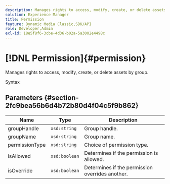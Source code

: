 ```yaml
---
description: Manages rights to access, modify, create, or delete assets by group.
solution: Experience Manager
title: Permission
feature: Dynamic Media Classic,SDK/API
role: Developer,Admin
exl-id: 18e5f8f6-3cbe-4d36-b02a-5a3002e4498c
---
```

# [!DNL Permission]{#permission}

Manages rights to access, modify, create, or delete assets by group.

 Syntax 

## Parameters {#section-2fc9bea56b6d4b72b80d4f04c5f9b862}

|  Name  | Type  | Description  |
|---|---|---|
|  groupHandle  | `xsd:string`  | Group handle.  |
|  groupName  | `xsd:string`  | Group name.  |
|  permissionType  | `xsd:string`  | Choice of permission type.  |
|  isAllowed  | `xsd:boolean`  | Determines if the permission is allowed.  |
|  isOverride  | `xsd:boolean`  | Determines if the permission overrides another.  |
